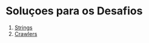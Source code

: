 # Soluçoes para os Desafios

1. [Strings](https://github.com/natanaelfneto/desafios/tree/master/strings)
2. [Crawlers](https://github.com/natanaelfneto/desafios/tree/master/strings)
